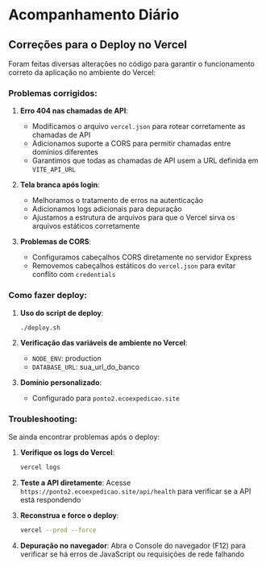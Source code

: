 # Acompanhamento Diário

## Correções para o Deploy no Vercel

Foram feitas diversas alterações no código para garantir o funcionamento correto da aplicação no ambiente do Vercel:

### Problemas corrigidos:

1. **Erro 404 nas chamadas de API**:
   - Modificamos o arquivo `vercel.json` para rotear corretamente as chamadas de API
   - Adicionamos suporte a CORS para permitir chamadas entre domínios diferentes
   - Garantimos que todas as chamadas de API usem a URL definida em `VITE_API_URL`

2. **Tela branca após login**:
   - Melhoramos o tratamento de erros na autenticação
   - Adicionamos logs adicionais para depuração
   - Ajustamos a estrutura de arquivos para que o Vercel sirva os arquivos estáticos corretamente

3. **Problemas de CORS**:
   - Configuramos cabeçalhos CORS diretamente no servidor Express
   - Removemos cabeçalhos estáticos do `vercel.json` para evitar conflito com `credentials`

### Como fazer deploy:

1. **Uso do script de deploy**:
   ```bash
   ./deploy.sh
   ```

2. **Verificação das variáveis de ambiente no Vercel**:
   - `NODE_ENV`: production
   - `DATABASE_URL`: sua_url_do_banco

3. **Domínio personalizado**:
   - Configurado para `ponto2.ecoexpedicao.site`

### Troubleshooting:

Se ainda encontrar problemas após o deploy:

1. **Verifique os logs do Vercel**:
   ```bash
   vercel logs
   ```

2. **Teste a API diretamente**:
   Acesse `https://ponto2.ecoexpedicao.site/api/health` para verificar se a API está respondendo

3. **Reconstrua e force o deploy**:
   ```bash
   vercel --prod --force
   ```

4. **Depuração no navegador**:
   Abra o Console do navegador (F12) para verificar se há erros de JavaScript ou requisições de rede falhando
